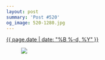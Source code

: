 ```yaml
---
layout: post
summary: 'Post #520'
og_image: 520-1280.jpg
---
```


<div class="post">
 <time>
  <a href="/520">
   {{ page.date | date: "%B %-d, %Y" }}
  </a>
 </time>
 <a href="/520">
  <figure data-taken="8/14/2016">
   <img sizes="(min-width: 700px) 50vw, calc(100vw - 2rem)" src="{{ site.assets_url }}/520-640.jpg" srcset="{{ site.assets_url }}/520-320.jpg 320w, {{ site.assets_url }}/520-640.jpg 640w, {{ site.assets_url }}/520-960.jpg 960w, {{ site.assets_url }}/520-1280.jpg 1280w"/>
  </figure>
 </a>
</div>
